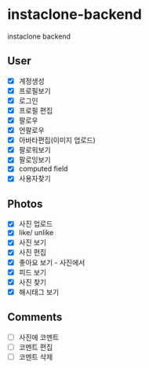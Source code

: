 # instaclone-backend

instaclone backend

## User

- [x] 계정생성
- [x] 프로필보기
- [x] 로그인
- [x] 프로필 편집
- [x] 팔로우
- [x] 언팔로우
- [x] 아바타편집(이미지 업로드)
- [x] 팔로워보기
- [x] 팔로잉보기
- [x] computed field
- [x] 사용자찾기

## Photos

- [x] 사진 업로드
- [x] like/ unlike
- [x] 사진 보기
- [x] 사진 편집
- [x] 좋아요 보기 - 사진에서
- [x] 피드 보기
- [x] 사진 찾기
- [x] 해시태그 보기

## Comments

- [ ] 사진에 코멘트
- [ ] 코멘트 편집
- [ ] 코멘트 삭제

